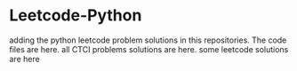 # Leetcode-Python
adding the python leetcode problem solutions in this repositories. 
The code files are here.
all CTCI problems solutions are here.
some leetcode solutions are here












































































































































































































































































































































































































































































































































































































































































































































































































